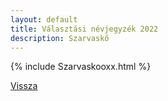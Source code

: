 ```yaml
---
layout: default
title: Választási névjegyzék 2022
description: Szarvaskő
---
```


{% include Szarvaskooxx.html %}

[Vissza](./)